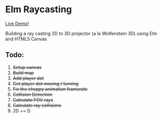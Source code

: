 # Elm Raycasting

[Live Demo!](https://elm-ray-casting.netlify.com)

Building a ray casting 2D to 3D projector (a la Wolfenstein 3D) using Elm and HTML5 Canvas

## Todo:

1.  ~~Setup canvas~~
2.  ~~Build map~~
3.  ~~Add player dot~~
4.  ~~Get player dot moving / turning~~
5.  ~~Fix the choppy animation framerate~~
6.  ~~Collision Detection~~
7.  ~~Calculate FOV rays~~
8.  ~~Calculate ray collisions~~
9.  2D += D
